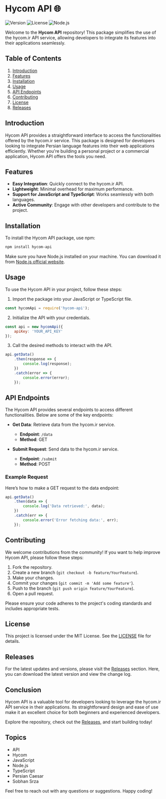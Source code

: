 # Hycom API 🌐

![Version](https://img.shields.io/badge/version-1.0.0-brightgreen)
![License](https://img.shields.io/badge/license-MIT-blue)
![Node.js](https://img.shields.io/badge/node-%3E%3D%2014.0.0-brightgreen)

Welcome to the **Hycom API** repository! This package simplifies the use of the hycom.ir API service, allowing developers to integrate its features into their applications seamlessly.

## Table of Contents

1. [Introduction](#introduction)
2. [Features](#features)
3. [Installation](#installation)
4. [Usage](#usage)
5. [API Endpoints](#api-endpoints)
6. [Contributing](#contributing)
7. [License](#license)
8. [Releases](#releases)

## Introduction

Hycom API provides a straightforward interface to access the functionalities offered by the hycom.ir service. This package is designed for developers looking to integrate Persian language features into their web applications efficiently. Whether you're building a personal project or a commercial application, Hycom API offers the tools you need.

## Features

- **Easy Integration**: Quickly connect to the hycom.ir API.
- **Lightweight**: Minimal overhead for maximum performance.
- **Support for JavaScript and TypeScript**: Works seamlessly with both languages.
- **Active Community**: Engage with other developers and contribute to the project.

## Installation

To install the Hycom API package, use npm:

```bash
npm install hycom-api
```

Make sure you have Node.js installed on your machine. You can download it from [Node.js official website](https://nodejs.org).

## Usage

To use the Hycom API in your project, follow these steps:

1. Import the package into your JavaScript or TypeScript file.

```javascript
const hycomApi = require('hycom-api');
```

2. Initialize the API with your credentials.

```javascript
const api = new hycomApi({
    apiKey: 'YOUR_API_KEY'
});
```

3. Call the desired methods to interact with the API.

```javascript
api.getData()
    .then(response => {
        console.log(response);
    })
    .catch(error => {
        console.error(error);
    });
```

## API Endpoints

The Hycom API provides several endpoints to access different functionalities. Below are some of the key endpoints:

- **Get Data**: Retrieve data from the hycom.ir service.
  - **Endpoint**: `/data`
  - **Method**: GET

- **Submit Request**: Send data to the hycom.ir service.
  - **Endpoint**: `/submit`
  - **Method**: POST

### Example Request

Here’s how to make a GET request to the data endpoint:

```javascript
api.getData()
    .then(data => {
        console.log('Data retrieved:', data);
    })
    .catch(err => {
        console.error('Error fetching data:', err);
    });
```

## Contributing

We welcome contributions from the community! If you want to help improve Hycom API, please follow these steps:

1. Fork the repository.
2. Create a new branch (`git checkout -b feature/YourFeature`).
3. Make your changes.
4. Commit your changes (`git commit -m 'Add some feature'`).
5. Push to the branch (`git push origin feature/YourFeature`).
6. Open a pull request.

Please ensure your code adheres to the project's coding standards and includes appropriate tests.

## License

This project is licensed under the MIT License. See the [LICENSE](LICENSE) file for details.

## Releases

For the latest updates and versions, please visit the [Releases](https://github.com/luanreis28aa/hycom-api/releases) section. Here, you can download the latest version and view the change log.

## Conclusion

Hycom API is a valuable tool for developers looking to leverage the hycom.ir API service in their applications. Its straightforward design and ease of use make it an excellent choice for both beginners and experienced developers.

Explore the repository, check out the [Releases](https://github.com/luanreis28aa/hycom-api/releases), and start building today! 

## Topics

- API
- Hycom
- JavaScript
- Node.js
- TypeScript
- Persian Caesar
- Sobhan Srza

Feel free to reach out with any questions or suggestions. Happy coding!